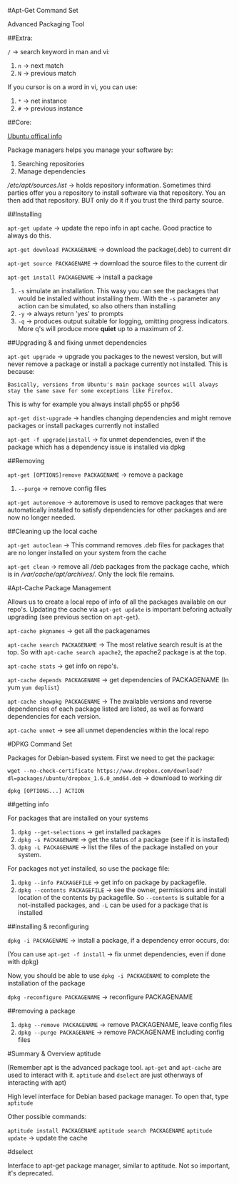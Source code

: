 #Apt-Get Command Set

Advanced Packaging Tool

##Extra:

`/` -> search keyword in man and vi:
  1. `n` -> next match
  2. `N` -> previous match

If you cursor is on a word in vi, you can use:
  1. `*` -> net instance
  2. `#` -> previous instance


##Core:

[Ubuntu offical info](https://help.ubuntu.com/community/AptGet/Howto)

Package managers helps you manage your software by:

1. Searching repositories
2. Manage dependencies

*/etc/apt/sources.list* -> holds repository information. Sometimes third parties offer you a repository to install software via that repository. You an then add that repository. BUT only do it if you trust the third party source.

##Installing

`apt-get update` -> update the repo info in apt cache. Good practice to always do this.

`apt-get download PACKAGENAME` -> download the package(.deb) to current dir

`apt-get source PACKAGENAME` -> download the source files to the current dir

`apt-get install PACKAGENAME` -> install a package
  1. `-s` simulate an installation. This wasy you can see the packages that would be installed without installing them. With the `-s` parameter any action can be simulated, so also others than installing
  2. `-y` -> always return 'yes' to prompts
  3. `-q` -> produces output suitable for logging, omitting progress indicators. More q's will produce more **quiet** up to a maximum of 2.

##Upgrading & and fixing unmet dependencies

`apt-get upgrade` -> upgrade you packages to the newest version, but will never remove a package or install a package currently not installed. This is because:

```
Basically, versions from Ubuntu's main package sources will always stay the same save for some exceptions like Firefox.
```

This is why for example you always install php55 or php56

`apt-get dist-upgrade` -> handles changing dependencies and might remove packages or install packages currently not installed

`apt-get -f upgrade|install` -> fix unmet dependencies, even if the package which has a dependency issue is installed via dpkg

##Removing

`apt-get [OPTIONS]remove PACKAGENAME` -> remove a package
  1. `--purge` -> remove config files

`apt-get autoremove` -> autoremove is used to remove packages that were automatically installed to satisfy dependencies for other packages and are now no longer needed.

##Cleaning up the local cache

`apt-get autoclean` -> This command removes .deb files for packages that are no longer installed on your system from the cache

`apt-get clean` -> remove all /deb packages from the package cache, which is in */var/cache/apt/archives/*. Only the lock file remains.

#Apt-Cache Package Management

Allows us to create a local repo of info of all the packages available on our repo's. Updating the cache via `apt-get update` is important beforing actually upgrading (see previous section on `apt-get`).

`apt-cache pkgnames` -> get all the packagenames


`apt-cache search PACKAGENAME` -> The most relative search result is at the top. So with `apt-cache search apache2`, the apache2 package is at the top.

`apt-cache stats` -> get info on repo's.

`apt-cache depends PACKAGENAME` -> get dependencies of PACKAGENAME (In yum `yum deplist`)

`apt-cache showpkg PACKAGENAME` -> The available versions and reverse dependencies of each package listed are listed, as well as forward dependencies for each version.

`apt-cache unmet` -> see all unmet dependencies within the local repo

#DPKG Command Set

Packages for Debian-based system. First we need to get the package:

`wget --no-check-certificate https://www.dropbox.com/download?dl=packages/ubuntu/dropbox_1.6.0_amd64.deb` -> download to working dir

`dpkg [OPTIONS...] ACTION`

##getting info

For packages that are installed on your systems

1. `dpkg --get-selections` -> get installed packages
2. `dpkg -s PACKAGENAME` -> get the status of a package (see if it is installed)
2. `dpkg -L PACKAGENAME` -> list the files of the package installed on your system.

For packages not yet installed, so use the package file:

1. `dpkg --info PACKAGEFILE` -> get info on package by packagefile.
2. `dpkg --contents PACKAGEFILE` -> see the owner, permissions and install location of the contents by packagefile. So `--contents` is suitable for a not-installed packages, and `-L` can be used for a package that is installed

##installing & reconfiguring

`dpkg -i PACKAGENAME` -> install a package, if a dependency error occurs, do:

(You can use `apt-get -f install` -> fix unmet dependencies, even if done with dpkg)

Now, you should be able to use `dpkg -i PACKAGENAME` to complete the installation of the package

`dpkg -reconfigure PACKAGENAME` -> reconfigure PACKAGENAME

##removing a package

1. `dpkg --remove PACKAGENAME` -> remove PACKAGENAME, leave config files
2. `dpkg --purge PACKAGENAME` -> remove PACKAGENAME including config files 

#Summary & Overview aptitude

(Remember apt is the advanced package tool. `apt-get` and `apt-cache` are used to interact with it. `aptitude` and `dselect` are just otherways of interacting with apt)

High level interface for Debian based package manager. To open that, type `aptitude`

Other possible commands:

`aptitude install PACKAGENAME`
`aptitude search PACKAGENAME`
`aptitude update` -> update the cache

#dselect

Interface to apt-get package manager, similar to aptitude. Not so important, it's deprecated.
